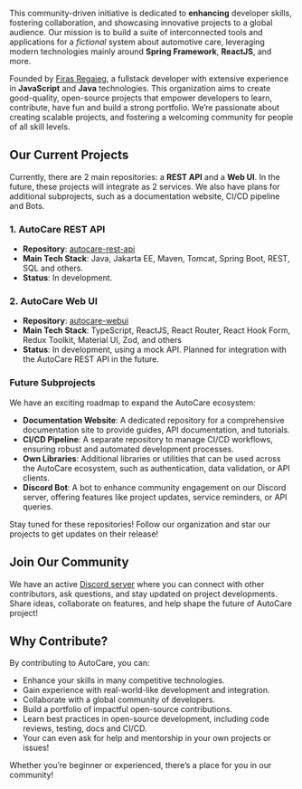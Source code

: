 This community-driven initiative is dedicated to **enhancing** developer skills, fostering collaboration, and showcasing innovative projects to a global audience. Our mission is to build a suite of interconnected tools and applications for a _fictional_ system about automotive care, leveraging modern technologies mainly around **Spring Framework**, **ReactJS**, and more.

Founded by [Firas Regaieg](https://github.com/firasrg), a fullstack developer with extensive experience in **JavaScript** and **Java** technologies. This organization aims to create good-quality, open-source projects that empower developers to learn, contribute, have fun and build a strong portfolio. We’re passionate about creating scalable projects, and fostering a welcoming community for people of all skill levels.

## Our Current Projects

Currently, there are 2 main repositories: a **REST API** and a **Web UI**. In the future, these projects will integrate as 2 services. We also have plans for additional subprojects, such as a documentation website, CI/CD pipeline and Bots.

### 1. AutoCare REST API
- **Repository**: [autocare-rest-api](https://github.com/autocare-opensource-project/autocare-rest-api)
- **Main Tech Stack**: Java, Jakarta EE, Maven, Tomcat, Spring Boot, REST, SQL and others.
- **Status**: In development.

### 2. AutoCare Web UI
- **Repository**: [autocare-webui](https://github.com/autocare-opensource-project/autocare-webui)
- **Main Tech Stack**: TypeScript, ReactJS, React Router, React Hook Form, Redux Toolkit, Material UI, Zod, and others
- **Status**: In development, using a mock API. Planned for integration with the AutoCare REST API in the future.

### Future Subprojects
We have an exciting roadmap to expand the AutoCare ecosystem:
- **Documentation Website**: A dedicated repository for a comprehensive documentation site to provide guides, API documentation, and tutorials.
- **CI/CD Pipeline**: A separate repository to manage CI/CD workflows, ensuring robust and automated development processes.
- **Own Libraries**: Additional libraries or utilities that can be used across the AutoCare ecosystem, such as authentication, data validation, or API clients.
- **Discord Bot**: A bot to enhance community engagement on our Discord server, offering features like project updates, service reminders, or API queries.

Stay tuned for these repositories! Follow our organization and star our projects to get updates on their release!

## Join Our Community

We have an active [Discord server](https://discord.gg/mcP7eAEhMX) where you can connect with other contributors, ask questions, and stay updated on project developments. Share ideas, collaborate on features, and help shape the future of AutoCare project!

## Why Contribute?

By contributing to AutoCare, you can:
- Enhance your skills in many competitive technologies.  
- Gain experience with real-world-like development and integration.
- Collaborate with a global community of developers.
- Build a portfolio of impactful open-source contributions.
- Learn best practices in open-source development, including code reviews, testing, docs and CI/CD.
- Your can even ask for help and mentorship in your own projects or issues!

Whether you’re beginner or experienced, there’s a place for you in our community!
